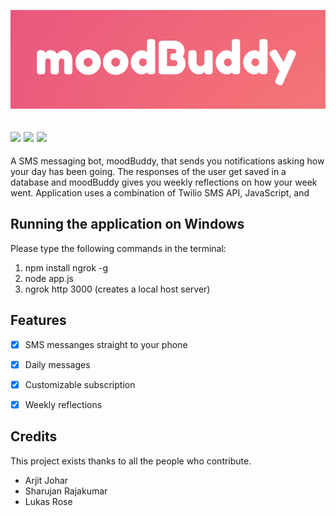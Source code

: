   <p align="center">
  <img src="https://github.com/arjitjohar/HooHacks2021Submission/blob/main/moodBuddy_1.PNG?raw=true" /></a>
 
 <img src="https://img.shields.io/badge/build-passing-brightgreen" /></a>
  <img src="https://img.shields.io/badge/Code%20Language-JavaScript-9cf" /></a>
  <img src="https://img.shields.io/badge/Version-vF-blue" /></a>
 ---
A SMS messaging bot, moodBuddy, that sends you notifications asking how your day has been going. The responses of the user get saved in a database and moodBuddy gives you weekly reflections on how your week went. Application uses a combination of Twilio SMS API, JavaScript, and 

## Running the application on Windows
Please type the following commands in the terminal:
1. npm install ngrok -g
2. node app.js
3. ngrok http 3000 (creates a local host server)


## Features
- [x] SMS messanges straight to your phone
- [x] Daily messages
- [x] Customizable subscription
- [x] Weekly reflections


## Credits
This project exists thanks to all the people who contribute.
<a href="https://github.com/badges/shields/graphs/contributors"></a>
* Arjit Johar
* Sharujan Rajakumar
* Lukas Rose
